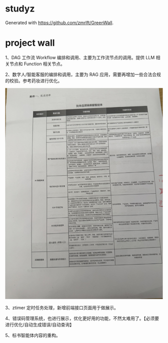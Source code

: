 # studyz

Generated with https://github.com/zmrlft/GreenWall.


# project wall

1、DAG 工作流 Workflow 编排和调用、主要为工作流节点的调用。提供 LLM 相关节点和 Function 相关节点。

2、数字人/智能客服的编排和调用，主要为 RAG 应用，需要再增加一些合法合规的校验。参考药妆进行优化。

![](./e067fcdb92af702825b2c8a732174203.jpg)

3、ztimer 定时任务处理，新增前端接口页面用于做展示。

4、错误码管理系统，也进行展示，优化更好用的功能，不然太难用了。【必须要进行优化/自动生成错误/自动查询】

5、标书智能体内容的重构。
